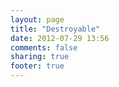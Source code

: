 ```yaml
---
layout: page
title: "Destroyable"
date: 2012-07-29 13:56
comments: false
sharing: true
footer: true
---
```

